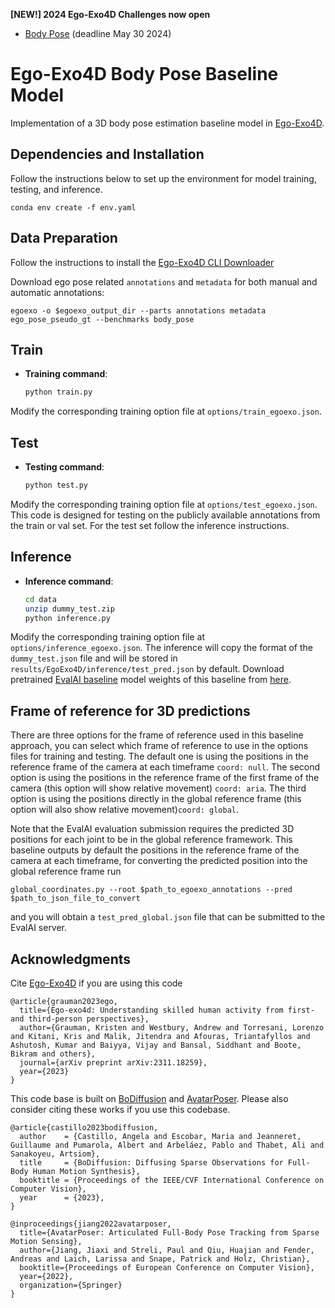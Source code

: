 **[NEW!] 2024 Ego-Exo4D Challenges now open**
- [Body Pose](https://eval.ai/web/challenges/challenge-page/2245/overview) (deadline May 30 2024)


# Ego-Exo4D Body Pose Baseline Model

Implementation of a 3D body pose estimation baseline model in [Ego-Exo4D](https://ego-exo4d-data.org).

## Dependencies and Installation
Follow the instructions below to set up the environment for model training, testing, and inference.

    
    conda env create -f env.yaml
    

## Data Preparation 

Follow the instructions to install the [Ego-Exo4D CLI Downloader](https://github.com/facebookresearch/Ego4d/blob/main/ego4d/egoexo/download/README.md)

Download ego pose related `annotations` and `metadata` for both manual and automatic annotations:
```
egoexo -o $egoexo_output_dir --parts annotations metadata ego_pose_pseudo_gt --benchmarks body_pose
```
## Train 
- **Training command**:

    ```bash
    python train.py
    ```
Modify the corresponding training option file at `options/train_egoexo.json`.

## Test 
- **Testing command**:

    ```bash
    python test.py
    ```
Modify the corresponding training option file at `options/test_egoexo.json`. This code is designed for testing on the publicly available annotations from the train or val set. For the test set follow the inference instructions. 

## Inference 
- **Inference command**:

    ```bash
    cd data 
    unzip dummy_test.zip 
    python inference.py 
    ```
Modify the corresponding training option file at `options/inference_egoexo.json`. The inference will copy the format of the `dummy_test.json` file and will be stored in `results/EgoExo4D/inference/test_pred.json` by default. 
Download pretrained [EvalAI baseline](https://eval.ai/web/challenges/challenge-page/2245/overview) model weights of this baseline from [here](https://drive.google.com/file/d/1XpY7aa7I7XFNDM6tJPcyS17xPsDlW0g7/view?usp=sharing).

## Frame of reference for 3D predictions

There are three options for the frame of reference used in this baseline approach, you can select which frame of reference to use in the options files for training and testing. The default one is using the positions in the reference frame of the camera at each timeframe `coord: null`. The second option is using the positions in the reference frame of the first frame of the camera (this option will show relative movement) `coord: aria`. The third option is using the positions directly in the global reference frame  (this option will also show relative movement)`coord: global`. 

Note that the EvalAI evaluation submission requires the predicted 3D positions for each joint to be in the global reference framework. This baseline outputs by default the positions in the reference frame of the camera at each timeframe, for converting the predicted position into the global reference frame run 
```
global_coordinates.py --root $path_to_egoexo_annotations --pred $path_to_json_file_to_convert
```
 and you will obtain a `test_pred_global.json` file that can be submitted to the EvalAI server. 

## Acknowledgments
Cite [Ego-Exo4D](https://arxiv.org/abs/2311.18259) if you are using this code
```
@article{grauman2023ego,
  title={Ego-exo4d: Understanding skilled human activity from first-and third-person perspectives},
  author={Grauman, Kristen and Westbury, Andrew and Torresani, Lorenzo and Kitani, Kris and Malik, Jitendra and Afouras, Triantafyllos and Ashutosh, Kumar and Baiyya, Vijay and Bansal, Siddhant and Boote, Bikram and others},
  journal={arXiv preprint arXiv:2311.18259},
  year={2023}
}
```
This code base is built on [BoDiffusion](https://bcv-uniandes.github.io/bodiffusion-wp/) and [AvatarPoser](https://github.com/eth-siplab/AvatarPoser). Please also consider citing these works if you use this codebase. 

```
@article{castillo2023bodiffusion,
  author    = {Castillo, Angela and Escobar, Maria and Jeanneret, Guillaume and Pumarola, Albert and Arbeláez, Pablo and Thabet, Ali and Sanakoyeu, Artsiom},
  title     = {BoDiffusion: Diffusing Sparse Observations for Full-Body Human Motion Synthesis},
  booktitle = {Proceedings of the IEEE/CVF International Conference on Computer Vision},
  year      = {2023},
}
```
```
@inproceedings{jiang2022avatarposer,
  title={AvatarPoser: Articulated Full-Body Pose Tracking from Sparse Motion Sensing},
  author={Jiang, Jiaxi and Streli, Paul and Qiu, Huajian and Fender, Andreas and Laich, Larissa and Snape, Patrick and Holz, Christian},
  booktitle={Proceedings of European Conference on Computer Vision},
  year={2022},
  organization={Springer}
}
```
